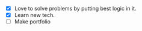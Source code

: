 - [x] Love to solve problems by putting best logic in it.
- [x] Learn new tech.
- [ ] Make portfolio

